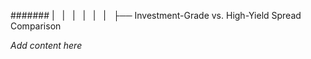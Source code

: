 ####### |   |   |   |   |   |   ├── Investment-Grade vs. High-Yield Spread Comparison

*Add content here*